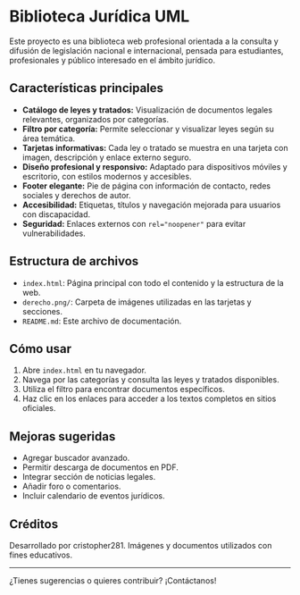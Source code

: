 # Biblioteca Jurídica UML

Este proyecto es una biblioteca web profesional orientada a la consulta y difusión de legislación nacional e internacional, pensada para estudiantes, profesionales y público interesado en el ámbito jurídico.

## Características principales

- **Catálogo de leyes y tratados:** Visualización de documentos legales relevantes, organizados por categorías.
- **Filtro por categoría:** Permite seleccionar y visualizar leyes según su área temática.
- **Tarjetas informativas:** Cada ley o tratado se muestra en una tarjeta con imagen, descripción y enlace externo seguro.
- **Diseño profesional y responsivo:** Adaptado para dispositivos móviles y escritorio, con estilos modernos y accesibles.
- **Footer elegante:** Pie de página con información de contacto, redes sociales y derechos de autor.
- **Accesibilidad:** Etiquetas, títulos y navegación mejorada para usuarios con discapacidad.
- **Seguridad:** Enlaces externos con `rel="noopener"` para evitar vulnerabilidades.

## Estructura de archivos

- `index.html`: Página principal con todo el contenido y la estructura de la web.
- `derecho.png/`: Carpeta de imágenes utilizadas en las tarjetas y secciones.
- `README.md`: Este archivo de documentación.

## Cómo usar

1. Abre `index.html` en tu navegador.
2. Navega por las categorías y consulta las leyes y tratados disponibles.
3. Utiliza el filtro para encontrar documentos específicos.
4. Haz clic en los enlaces para acceder a los textos completos en sitios oficiales.

## Mejoras sugeridas

- Agregar buscador avanzado.
- Permitir descarga de documentos en PDF.
- Integrar sección de noticias legales.
- Añadir foro o comentarios.
- Incluir calendario de eventos jurídicos.

## Créditos

Desarrollado por cristopher281. Imágenes y documentos utilizados con fines educativos.

---
¿Tienes sugerencias o quieres contribuir? ¡Contáctanos!
